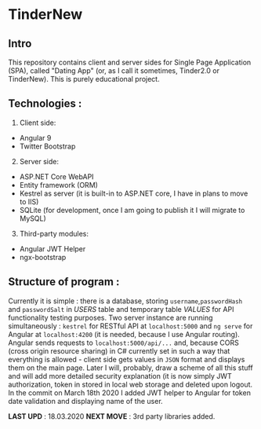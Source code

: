 # TinderNew 

## Intro
This repository contains client and server sides for Single Page Application (SPA), called "Dating App" (or, as I call it sometimes, Tinder2.0 or TinderNew). 
This is purely educational project.

## Technologies :

1. Client side:
 * Angular 9 
 * Twitter Bootstrap
2. Server side:
 * ASP.NET Core WebAPI
 * Entity framework (ORM)
 * Kestrel as server (it is built-in to ASP.NET core, I have in plans to move to IIS)
 * SQLite (for development, once I am going to publish it I will migrate to MySQL)
 3. Third-party modules:
 * Angular JWT Helper
 * ngx-bootstrap
 
 ## Structure of program : 
Currently it is simple : there is a database, storing `username`,`passwordHash` and `passwordSalt` in *USERS* table and temporary table *VALUES* for API functionality testing purposes. Two server instance are running simultaneously : `kestrel` for RESTful API at `localhost:5000` and `ng serve` for Angular at `localhost:4200` (it is needed, because I use Angular routing). Angular sends requests to `localhost:5000/api/...` and, because CORS (cross origin resource sharing) in C# currently set in such a way that everything is allowed - client side gets values in `JSON` format and displays them on the main page. Later I will, probably, draw a scheme of all this stuff and will add more detailed security explanation (it is now simply JWT authorization, token in stored in local web storage and deleted upon logout. In the commit on March 18th 2020 I added JWT helper to Angular for token date validation and displaying name of the user.
 
 **LAST UPD** : 18.03.2020 
 **NEXT MOVE** : 3rd party libraries added.

